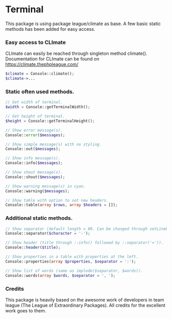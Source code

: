 # Terminal

This package is using package league/climate as base.
A few basic static methods has been added for easy access.

### Easy access to CLImate
CLImate can easily be reached through singleton method climate().
Documentation for CLImate can be found on https://climate.thephpleague.com/
```php
$climate = Console::climate();
$climate->...
```


### Static often used methods.
```php
// Get width of terminal.
$width = Console::getTerminalWidth();

// Get height of terminal.
$height = Console::getTerminalHeight();

// Show error message(s).
Console::error($messages);

// Show simple message(s) with no styling.
Console::out($messages);

// Show info message(s).
Console::info($messages);

// Show shout message(s).
Console::shout($messages);

// Show warning message(s) in cyan.
Console::warning($messages);

// Show table with option to set new headers.
Console::table(array $rows, array $headers = []);
```


### Additional static methods.
```php
// Show separator (default length = 80. Can be changed through setLineLength*).
Console::separator($character = '-');

// Show header (title through ::info() followed by ::separator('=')).
Console::header($title);

// Show properties in a table with properties at the left.
Console::properties(array $properties, $separator = ':');

// Show list of words (same as implode($separator, $words)).
Console::words(array $words, $separator = ', ');
```


### Credits
This package is heavily based on the awesome work of developers in team league (The League of Extraordinary Packages).
All credits for the excellent work goes to them.
